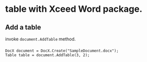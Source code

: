 # table with Xceed Word package.
## Add a table
invoke `document.AddTable` method.

###
```
DocX document = DocX.Create("SampleDocument.docx");
Table table = document.AddTable(3, 2);
```

